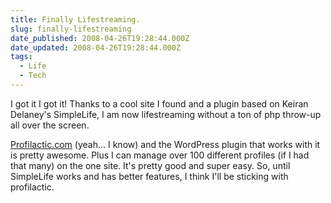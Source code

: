 ```yaml
---
title: Finally Lifestreaming.
slug: finally-lifestreaming
date_published: 2008-04-26T19:28:44.000Z
date_updated: 2008-04-26T19:28:44.000Z
tags:
  - Life
  - Tech
---
```


I got it I got it! Thanks to a cool site I found and a plugin based on Keiran Delaney's SimpleLife, I am now lifestreaming without a ton of php throw-up all over the screen.

[Profilactic.com](http://www.profilactic.com) (yeah... I know) and the WordPress plugin that works with it is pretty awesome. Plus I can manage over 100 different profiles (if I had that many) on the one site. It's pretty good and super easy. So, until SimpleLife works and has better features, I think I'll be sticking with profilactic.
